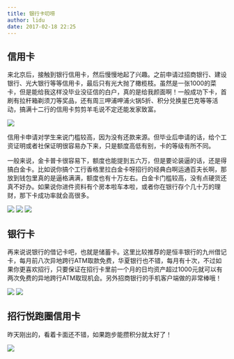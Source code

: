 ```yaml
---
title: 银行卡叨唠
author: lidu
date: 2017-02-18 22:25
---
```


## 信用卡

来北京后，接触到银行信用卡，然后慢慢地起了兴趣。之前申请过招商银行、建设银行、光大银行等等信用卡，最后只有光大抛了橄榄枝。虽然是一张1000的菜卡，但是能给我这样没毕业没征信的白户，真的是给我颜面啊！一般成功下卡，首刷有拉杆箱剃须刀等奖品，还有周三呷浦呷浦火锅5折、积分兑换星巴克等等活动，搞满十二行的信用卡剪剪羊毛说不定还能发家致富。

<img src="/img/boc_infinite.jpeg"/>


信用卡申请对学生来说门槛较高，因为没有还款来源。但毕业后申请的话，给个工资证明或者社保证明很容易办下来，只是额度高低有别，卡的等级有所不同。

<!--more-->

一般来说，金卡普卡很容易下，额度也能提到五六万，但是要论装逼的话，还是得搞白金卡。比如说你搞个工行香格里拉白金卡呀招行的经典白啊运通百夫长啊，那放到钱包里真的是逼格满满，额度也有十万左右。白金卡门槛较高，没有点硬货还真不好办。如果说你进件资料有个房本啦车本啦，或者你在银行存个几十万的理财，那下卡成功率就会高很多。

<img src="/img/icbc_platinum.jpeg"/>

<img src="/img/cmb_classic_platinum.jpeg"/>

<img src="/img/cmb_ae_platinum.jpeg"/>


## 银行卡

再来说说银行的借记卡吧，也就是储蓄卡。这里比较推荐的是恒丰银行的九州借记卡，每月前八次异地跨行ATM取款免费，华夏银行也不错，每月有十次，不过如果你更喜欢招行，只要保证在招行卡里前一个月的日均资产超过1000元就可以有两次免费的异地跨行ATM取现机会。另外招商银行的手机客户端做的非常棒哦！

<img src="/img/hengfeng_jiuzhou_debit.jpg"/>

<img src="/img/my_debit_card.jpeg"/>

## 招行悦跑圈信用卡

昨天刚出的，看着卡面还不错，如果跑步能攒积分就太好了！

<img src="/img/cmb_joy_run.jpeg"/>





